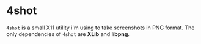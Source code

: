 # 4shot

`4shot` is a small X11 utility i'm using to take screenshots in PNG format.
The only dependencies of `4shot` are **XLib** and **libpng**.

